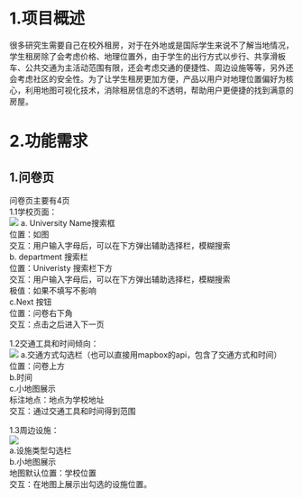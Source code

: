 # 1.项目概述
  很多研究生需要自己在校外租房，对于在外地或是国际学生来说不了解当地情况，学生租房除了会考虑价格、地理位置外，由于学生的出行方式以步行、共享滑板车、公共交通为主活动范围有限，还会考虑交通的便捷性、周边设施等等，另外还会考虑社区的安全性。为了让学生租房更加方便，产品以用户对地理位置偏好为核心，利用地图可视化技术，消除租房信息的不透明，帮助用户更便捷的找到满意的房屋。    

# 2.功能需求  
## 1.问卷页
  问卷页主要有4页  
  1.1学校页面：  
  ![](pic/school.png)
  a. University Name搜索框  
  位置：如图  
  交互：用户输入字母后，可以在下方弹出辅助选择栏，模糊搜索  
  b. department 搜索栏  
  位置：Univeristy 搜索栏下方  
  交互：用户输入字母后，可以在下方弹出辅助选择栏，模糊搜索  
  极值：如果不填写不影响  
  c.Next 按钮  
  位置：问卷右下角  
  交互：点击之后进入下一页  
  
  1.2交通工具和时间倾向：  
  ![](pic/traffic.jpg)
  a.交通方式勾选栏（也可以直接用mapbox的api，包含了交通方式和时间）  
  位置：问卷上方  
  b.时间  
  c.小地图展示  
  标注地点：地点为学校地址  
  交互：通过交通工具和时间得到范围  
  
  1.3周边设施：  
  ![](pic/facilities.png)  
  a.设施类型勾选栏  
  b.小地图展示  
  地图默认位置：学校位置  
  交互：在地图上展示出勾选的设施位置。  
  
  
  
  
